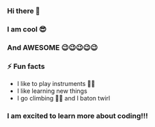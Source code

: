 ### Hi there 👋

### I am cool 😎
### And AWESOME 😉😉😉😉😉


### ⚡ Fun facts
- I like to play instruments 🎻🎹
- I like learning new things
- I go climbing 🧗‍♀️ and I baton twirl 
### I am excited to learn more about coding!!!
